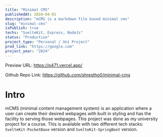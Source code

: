 ```yaml
---
title: "Minimal CMS"
publishedAt: 2024-04-01
description: "mCMS is a markdown file based minimal cms"
slug: "minimal-cms"
isPublish: true
techs: "SvelteKit, Express, NodeJs"
status: "Production"
project_type: "Personal / Uni Project"
prod_link: "https://google.com"
project_year: "2024"
---
```



Preview URL: https://p471.vercel.app/

Github Repo Link: https://github.com/shrestho0/minimal-cms

# Intro

mCMS (minimal content management system) is an application where a user can create their desired webpages with built in styling and has the facility to serving those webpages. This project was done as my university project for a course. This is available with two different tech stacks: `SvelteKit-PocketBase` version and `SvelteKit-SpringBoot` version.
 